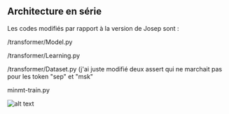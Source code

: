 ## Architecture en série

Les codes modifiés par rapport à la version de Josep sont : 


/transformer/Model.py 

/transformer/Learning.py 

/transformer/Dataset.py (j'ai juste modifié deux assert qui ne marchait pas pour les token "sep" et "msk"


minmt-train.py 


![alt text](https://github.com/DanBerrebbi/transformer_serie/blob/main/schema_serie.jpg)
